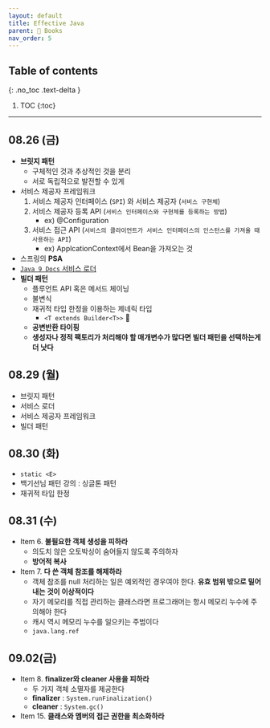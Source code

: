 ```yaml
---
layout: default
title: Effective Java
parent: 📖 Books
nav_order: 5
---
```

## Table of contents
{: .no_toc .text-delta }

1. TOC
{:toc}
---

## 08.26 (금)

- **브릿지 패턴**
  - 구체적인 것과 추상적인 것을 분리
  - 서로 독립적으로 발전할 수 있게
- 서비스 제공자 프레임워크
    1. 서비스 제공자 인터페이스 (`SPI`) 와 서비스 제공자 (`서비스 구현체`)
    2. 서비스 제공자 등록 API (`서비스 인터페이스와 구현체를 등록하는 방법`) 
       - ex) @Configuration
    3. 서비스 접근 API (`서비스의 클라이언트가 서비스 인터페이스의 인스턴스를 가져올 때 사용하는 API`)
       - ex) ApplcationContext에서 Bean을 가져오는 것
- 스프링의 **PSA**
- [`Java 9 Docs` 서비스 로더](https://docs.oracle.com/javase/9/docs/api/java/util/ServiceLoader.html)
- **빌더 패턴**
  - 플루언트 API 혹은 메서드 체이닝
  - 불변식
  - 재귀적 타입 한정을 이용하는 제네릭 타입
    - `<T extends Builder<T>>` 🚩
  - **공변반환 타이핑**
  - **생성자나 정적 팩토리가 처리해야 할 매개변수가 많다면 빌더 패턴을 선택하는게 더 낫다**

## 08.29 (월)

- 브릿지 패턴
- 서비스 로더
- 서비스 제공자 프레임워크
- 빌더 패턴


## 08.30 (화)

- `static <E>` 
- 백기선님 패턴 강의 : 싱글톤 패턴
- 재귀적 타입 한정

## 08.31 (수)

- Item 6. **불필요한 객체 생성을 피하라**
  - 의도치 않은 오토박싱이 숨어들지 않도록 주의하자
  - **방어적 복사**
- Item 7. **다 쓴 객체 참조를 해제하라**
  - 객체 참조를 null 처리하는 일은 예외적인 경우여야 한다. **유효 범위 밖으로 밀어내는 것이 이상적이다**
  - 자기 메모리를 직접 관리하는 클래스라면 프로그래머는 항시 메모리 누수에 주의해야 한다
  - 캐시 역시 메모리 누수를 일으키는 주범이다
  - `java.lang.ref`

## 09.02(금)
- Item 8. **finalizer와 cleaner 사용을 피하라**
  - 두 가지 객체 소멸자를 제공한다
  - **finalizer** : `System.runFinalization()`
  - **cleaner** : `System.gc()`
- Item 15. **클래스와 멤버의 접근 권한을 최소화하라**